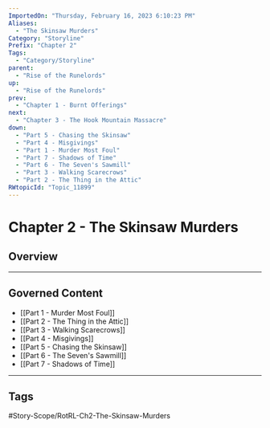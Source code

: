 ```yaml
---
ImportedOn: "Thursday, February 16, 2023 6:10:23 PM"
Aliases:
  - "The Skinsaw Murders"
Category: "Storyline"
Prefix: "Chapter 2"
Tags:
  - "Category/Storyline"
parent:
  - "Rise of the Runelords"
up:
  - "Rise of the Runelords"
prev:
  - "Chapter 1 - Burnt Offerings"
next:
  - "Chapter 3 - The Hook Mountain Massacre"
down:
  - "Part 5 - Chasing the Skinsaw"
  - "Part 4 - Misgivings"
  - "Part 1 - Murder Most Foul"
  - "Part 7 - Shadows of Time"
  - "Part 6 - The Seven's Sawmill"
  - "Part 3 - Walking Scarecrows"
  - "Part 2 - The Thing in the Attic"
RWtopicId: "Topic_11899"
---
```

# Chapter 2 - The Skinsaw Murders
## Overview
---
## Governed Content
- [[Part 1 - Murder Most Foul]]
- [[Part 2 - The Thing in the Attic]]
- [[Part 3 - Walking Scarecrows]]
- [[Part 4 - Misgivings]]
- [[Part 5 - Chasing the Skinsaw]]
- [[Part 6 - The Seven's Sawmill]]
- [[Part 7 - Shadows of Time]]


---
## Tags
#Story-Scope/RotRL-Ch2-The-Skinsaw-Murders

